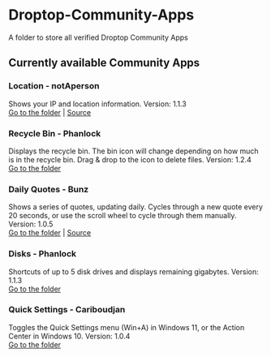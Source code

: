 # Droptop-Community-Apps
A folder to store all verified Droptop Community Apps

## Currently available Community Apps

### Location - notAperson
Shows your IP and location information.
Version: 1.1.3  
[Go to the folder](https://github.com/Droptop-Four/Droptop-Community-Apps/tree/main/Apps/Location-notAperson) | [Source](https://github.com/notAperson535/Location-For-Droptop)

### Recycle Bin - Phanlock
Displays the recycle bin. The bin icon will change depending on how much is in the recycle bin. Drag & drop to the icon to delete files.
Version: 1.2.4  
[Go to the folder](https://github.com/Droptop-Four/Droptop-Community-Apps/tree/main/Apps/Recycle_Bin-Phanlock)

### Daily Quotes - Bunz
Shows a series of quotes, updating daily. Cycles through a new quote every 20 seconds, or use the scroll wheel to cycle through them manually.
Version: 1.0.5  
[Go to the folder](https://github.com/Droptop-Four/Droptop-Community-Apps/tree/main/Apps/Daily_Quotes-Bunz) | [Source](https://github.com/66Bunz/DroptopFour-DailyQuotes)

### Disks - Phanlock
Shortcuts of up to 5 disk drives and displays remaining gigabytes.
Version: 1.1.3  
[Go to the folder](https://github.com/Droptop-Four/Droptop-Community-Apps/tree/main/Apps/Disks-Phanlock)

### Quick Settings - Cariboudjan
Toggles the Quick Settings menu (Win+A) in Windows 11, or the Action Center in Windows 10.
Version: 1.0.4  
[Go to the folder](https://github.com/Droptop-Four/Droptop-Community-Apps/tree/main/Apps/Quick_Settings-Cariboudjan)
